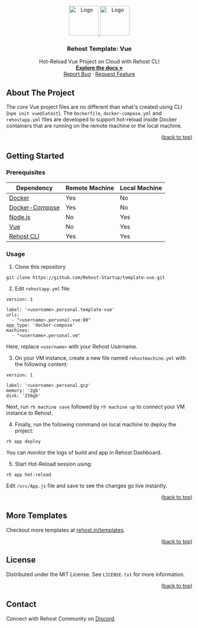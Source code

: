 <div id="top"></div>
<!-- PROJECT LOGO -->
<br />
<div align="center">
  <a href="https://rehost.in/templates">
    <img src="https://rehost.in/assets/images/logo.svg" alt="Logo" width="80" height="80">
    <img src="https://rehost.in/assets/images/vuelogo.png" alt="Logo" width="80" height="80">
  </a>

<h3 align="center">Rehost Template: Vue</h3>
  <p align="center">
    Hot-Reload Vue Project on Cloud with Rehost CLI
    <br />
    <a href="https://docs.rehost.in/#/getting-started/quickstart"><strong>Explore the docs »</strong></a>
    <br />
    <a href="https://github.com/Rehost-Startup/template-vue/issues">Report Bug</a>
    ·
    <a href="https://github.com/Rehost-Startup/template-vue/issues">Request Feature</a>
  </p>
</div>

<!-- ABOUT THE PROJECT -->
## About The Project

The core Vue project files are no different than what's created using CLI (`npm init vue@latest`). The `Dockerfile`, `docker-compose.yml` and `rehostapp.yml` files are developed to support hot-reload inside Docker containers that are running on the remote machine or the local machine.

<p align="right">(<a href="#top">back to top</a>)</p>

<!-- GETTING STARTED -->
## Getting Started

### Prerequisites

Dependency | Remote Machine | Local Machine |
--- | --- | --- |
[Docker](https://docs.docker.com/get-docker/) | Yes | No |
[Docker-Compose](https://docs.docker.com/compose/install/) | Yes | No |
[Node.js](https://nodejs.org/en/) | No | Yes |
[Vue](https://vuejs.org/guide/quick-start.html#with-build-tools) | No| Yes |
[Rehost CLI](https://docs.rehost.in/#/getting-started/installation) | Yes | Yes |

### Usage

1. Clone this repository
```
git clone https://github.com/Rehost-Startup/template-vue.git
```
2. Edit `rehostapp.yml` file:
```
version: 1

label: '<username>.personal.template-vue'
urls:
  - "<username>.personal.vue:80"
app_type: 'docker-compose'
machines:
  - "<username>.personal.vm"
```
Here, replace `<username>` with your Rehost Username.

3. On your VM instance, create a new file named `rehostmachine.yml` with the following content: 
```
version: 1

label: '<username>.personal.gcp'
memory: '2gb'
disk: '256gb'
``` 
Next, run `rh machine save` followed by `rh machine up` to connect your VM instance to Rehost.

4. Finally, run the following command on local machine to deploy the project:
```
rh app deploy
```
You can monitor the logs of build and app in Rehost Dashboard.

5. Start Hot-Reload session using:
```
rh app hot-reload
```
Edit `/src/App.js` file and save to see the changes go live instantly.
<p align="right">(<a href="#top">back to top</a>)</p>

<!-- USAGE EXAMPLES -->
## More Templates

Checkout more templates at [rehost.in/templates](https://rehost.in/templates).

<p align="right">(<a href="#top">back to top</a>)</p>

<!-- LICENSE -->
## License

Distributed under the MIT License. See `LICENSE.txt` for more information.

<p align="right">(<a href="#top">back to top</a>)</p>

<!-- CONTACT -->
## Contact

Connect with Rehost Community on [Discord](https://discord.gg/RnkBxDJJhQ).
